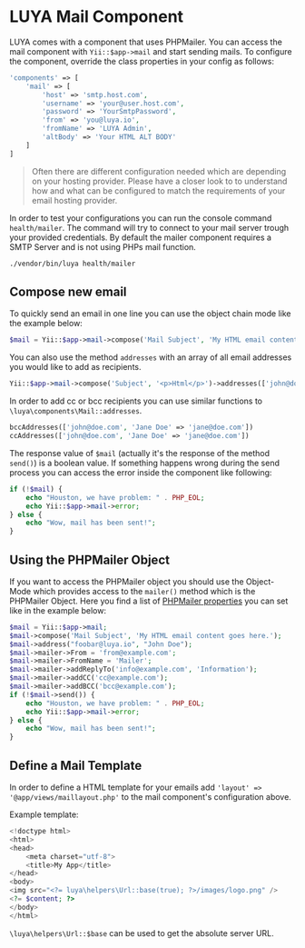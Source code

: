 # LUYA Mail Component

LUYA comes with a <class name="luya\components\Mail" /> component that uses PHPMailer. You can access the mail component with `Yii::$app->mail` and start sending mails. To configure the component, override the class properties in your config as follows:

```php
'components' => [
    'mail' => [
        'host' => 'smtp.host.com',
        'username' => 'your@user.host.com',
        'password' => 'YourSmtpPassword',
        'from' => 'you@luya.io',
        'fromName' => 'LUYA Admin',
        'altBody' => 'Your HTML ALT BODY'
    ]
]
```

> Often there are different configuration needed which are depending on your hosting provider. Please have a closer look to <class name="luya\components\Mail" /> to understand how and what can be configured to match the requirements of your email hosting provider.

In order to test your configurations you can run the console command `health/mailer`. The command will try to connect to your mail server trough your provided credentials. By default the mailer component requires a SMTP Server and is not using PHPs mail function.

```sh
./vendor/bin/luya health/mailer
```

## Compose new email

To quickly send an email in one line you can use the object chain mode like the example below:

```php
$mail = Yii::$app->mail->compose('Mail Subject', 'My HTML email content goes here.')->address('recipient@luya.io')->send();
```

You can also use the method `addresses` with an array of all email addresses you would like to add as recipients.

```php
Yii::$app->mail->compose('Subject', '<p>Html</p>')->addresses(['john@doe.com', 'Jane Doe' => 'jane@doe.com'])->send();
```

In order to add cc or bcc recipients you can use similar functions to `\luya\components\Mail::addresses`.

```php
bccAddresses(['john@doe.com', 'Jane Doe' => 'jane@doe.com'])
ccAddresses(['john@doe.com', 'Jane Doe' => 'jane@doe.com'])
```

The response value of `$mail` (actually it's the response of the method `send()`) is a boolean value. If something happens wrong during the send process you can access the error inside the component like following:

```php
if (!$mail) {
    echo "Houston, we have problem: " . PHP_EOL;
    echo Yii::$app->mail->error;
} else {
    echo "Wow, mail has been sent!";
}
```

## Using the PHPMailer Object

If you want to access the PHPMailer object you should use the Object-Mode which provides access to the `mailer()` method which is the PHPMailer Object. Here you find a list of [PHPMailer properties](https://github.com/PHPMailer/PHPMailer#a-simple-example) you can set like in the example below:

```php
$mail = Yii::$app->mail;
$mail->compose('Mail Subject', 'My HTML email content goes here.');
$mail->address("foobar@luya.io", "John Doe");
$mail->mailer->From = 'from@example.com';
$mail->mailer->FromName = 'Mailer';
$mail->mailer->addReplyTo('info@example.com', 'Information');
$mail->mailer->addCC('cc@example.com');
$mail->mailer->addBCC('bcc@example.com');
if (!$mail->send()) {
    echo "Houston, we have problem: " . PHP_EOL;
    echo Yii::$app->mail->error;
} else {
    echo "Wow, mail has been sent!";
}
```

## Define a Mail Template

In order to define a HTML template for your emails add `'layout' => '@app/views/maillayout.php'` to the mail component's configuration above.

Example template:

```php
<!doctype html>
<html>
<head>
    <meta charset="utf-8">
    <title>My App</title>
</head>
<body>
<img src="<?= luya\helpers\Url::base(true); ?>/images/logo.png" />
<?= $content; ?>
</body>
</html>
```

`\luya\helpers\Url::$base` can be used to get the absolute server URL.
